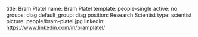 title: Bram Platel
name: Bram Platel
template: people-single
active: no
groups: diag
default_group: diag
position: Research Scientist
type: scientist
picture: people/bram-platel.jpg
linkedin: https://www.linkedin.com/in/bramplatel/
